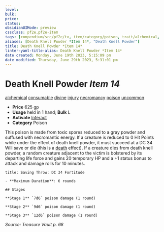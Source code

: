 ```yaml
---
level:
bulk:
price:
status:
obsidianUIMode: preview
cssclass: pf2e,pf2e-item
tags: [compendium/src/pf2e/tv, item/category/poison, trait/alchemical, trait/consumable, trait/divine, trait/injury, trait/necromancy, trait/poison, trait/uncommon]
aliases: [Death Knell Powder *Item 14*, "Death Knell Powder"]
title: Death Knell Powder *Item 14*
linter-yaml-title-alias: Death Knell Powder *Item 14*
date created: Monday, June 19th 2023, 5:15:09 pm
date modified: Thursday, June 29th 2023, 5:31:01 pm
---
```


# Death Knell Powder *Item 14*

[alchemical](rules/traits/alchemical.md) [consumable](rules/traits/consumable.md) [divine](rules/traits/divine.md) [injury](rules/traits/injury.md) [necromancy](rules/traits/necromancy.md) [poison](rules/traits/poison.md) [uncommon](rules/traits/uncommon.md)  

- **Price** 625 gp
- **Usage** held in 1 hand; **Bulk** L
- **Activate** [Interact](rules/actions/interact.md)
- **Category** Poison

This poison is made from toxic spores reduced to a gray powder and suffused with necromantic energy. If a creature is reduced to 0 Hit Points while under the effect of death knell powder, it must succeed at a DC 34 Will save or die (this is a [death](rules/traits/death.md) effect). If a creature dies from death knell powder, a random creature adjacent to the victim is bolstered by its departing life force and gains 20 temporary HP and a +1 status bonus to attack and damage rolls for 10 minutes.

```ad-inline-affliction
title: Saving Throw: DC 34 Fortitude

- **Maximum Duration**: 6 rounds

## Stages

**Stage 1** `7d6` poison damage (1 round)

**Stage 2** `9d6` poison damage (1 round)

**Stage 3** `12d6` poison damage (1 round)
```

*Source: Treasure Vault p. 68*
